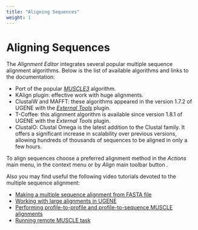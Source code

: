 ```yaml
---
title: "Aligning Sequences"
weight: 1
---
```



# Aligning Sequences

The _Alignment Editor_ integrates several popular multiple sequence alignment algorithms. Below is the list of available algorithms and links to the documentation:

*   Port of the popular [_MUSCLE3_](muscle-aligning.md) algorithm.
*   KAlign plugin: effective work with huge alignments.
*   ClustalW and MAFFT: these algorithms appeared in the version 1.7.2 of UGENE with the [_External Tools_](external-tools-plugin.md) plugin.
*   T-Coffee: this alignment algorithm is available since version 1.8.1 of UGENE with the _External Tools_ plugin.
*   ClustalO: Clustal Omega is the latest addition to the Clustal family. It offers a significant increase in scalability over previous versions, allowing hundreds of thousands of sequences to be aligned in only a few hours.

To align sequences choose a preferred alignment method in the _Actions_ main menu, in the context menu or by _Align_ main toolbar button .

Also you may find useful the following video tutorials devoted to the multiple sequence alignment:

*   [Making a multiple sequence alignment from FASTA file](http://www.youtube.com/watch?v=2pZszPGKnT8)
*   [Working with large alignments in UGENE](http://www.youtube.com/watch?v=npN1mZoK4lE)
*   [Performing profile-to-profile and profile-to-sequence MUSCLE alignments](http://www.youtube.com/watch?v=AYECTzDuibg)
*   [Running remote MUSCLE task](http://www.youtube.com/watch?v=FmSsKqpT9bE)
